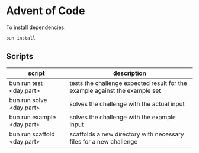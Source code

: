 # Advent of Code

To install dependencies:

```bash
bun install
```

## Scripts

| script                      | description                                                                 |
| --------------------------- | --------------------------------------------------------------------------- |
| bun run test <day.part>     | tests the challenge expected result for the example against the example set |
| bun run solve <day.part>    | solves the challenge with the actual input                                  |
| bun run example <day.part>  | solves the challenge with the example input                                 |
| bun run scaffold <day.part> | scaffolds a new directory with necessary files for a new challenge          |
